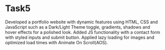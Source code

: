 # Task5
Developed a portfolio website with dynamic features using HTML, CSS and JavaScript such as a Dark/Light Theme toggle, gradients, shadows and hover effects for a polished look. 
Added JS functionality with a contact form with styled inputs and submit button.
Applied lazy loading for images and optimized load times with Animate On Scroll(AOS).


